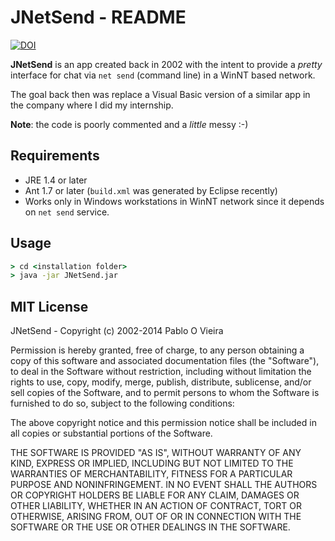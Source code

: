 # JNetSend - README

[![DOI](https://zenodo.org/badge/doi/10.5281/zenodo.10072.png)](http://dx.doi.org/10.5281/zenodo.10072)

**JNetSend** is an app created back in 2002 with the intent to provide a *pretty* interface for chat via `net send` (command line) in a WinNT based network.

The goal back then was replace a Visual Basic version of a similar app in the company where I did my internship.

**Note**: the code is poorly commented and a *little* messy :-)

## Requirements
 * JRE 1.4 or later
 * Ant 1.7 or later (`build.xml` was generated by Eclipse recently)
 * Works only in Windows workstations in WinNT network since it depends on `net send` service.

## Usage
```cmd
> cd <installation folder>
> java -jar JNetSend.jar
```

## MIT License
JNetSend - Copyright (c) 2002-2014 Pablo O Vieira 

Permission is hereby granted, free of charge, to any person obtaining a copy
of this software and associated documentation files (the "Software"), to deal
in the Software without restriction, including without limitation the rights
to use, copy, modify, merge, publish, distribute, sublicense, and/or sell
copies of the Software, and to permit persons to whom the Software is
furnished to do so, subject to the following conditions:

The above copyright notice and this permission notice shall be included in
all copies or substantial portions of the Software.

THE SOFTWARE IS PROVIDED "AS IS", WITHOUT WARRANTY OF ANY KIND, EXPRESS OR
IMPLIED, INCLUDING BUT NOT LIMITED TO THE WARRANTIES OF MERCHANTABILITY,
FITNESS FOR A PARTICULAR PURPOSE AND NONINFRINGEMENT. IN NO EVENT SHALL THE
AUTHORS OR COPYRIGHT HOLDERS BE LIABLE FOR ANY CLAIM, DAMAGES OR OTHER
LIABILITY, WHETHER IN AN ACTION OF CONTRACT, TORT OR OTHERWISE, ARISING FROM,
OUT OF OR IN CONNECTION WITH THE SOFTWARE OR THE USE OR OTHER
DEALINGS IN THE SOFTWARE.
